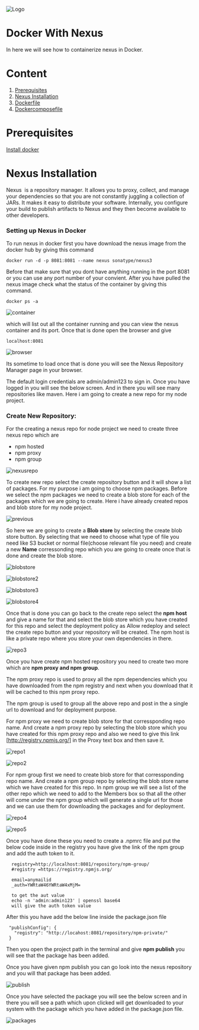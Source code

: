 ![Logo](https://github.com/KishanRavindran/Angularlearning-app/blob/master/docs/GeppettoIcon.png?raw=true"Logo")

# Docker With Nexus<br/>
   In here we will see how to containerize nexus in Docker.
   
# Content
1. [Prerequisites](prerequisites)
1. [Nexus Installation](nexus-installation)
1. [Dockerfile](https://github.com/KishanRavindran/Angularlearning/blob/master/docs/Dockerfile)
1. [Dockercomposefile](https://github.com/KishanRavindran/Angularlearning/blob/master/docs/docker-compose.yml)
   
# Prerequisites<br/> 
  [Install docker](https://docs.docker.com/install/)
  
# Nexus Installation<br/>
   Nexus  is a repository manager. It allows you to proxy, collect, and manage your dependencies so that you are not constantly juggling a collection of JARs. It makes it easy to distribute your software. Internally, you configure your build to publish artifacts to Nexus and they then become available to other developers.<br/>
  
### Setting up Nexus in Docker
  To run nexus in docker first you have download the nexus image from the docker hub by giving this command
  
    docker run -d -p 8081:8081 --name nexus sonatype/nexus3
    
 Before that make sure that you dont have anything running in the port 8081 or you can use any port number of your convient.
 After you have pulled the nexus image check what the status of the container by giving this command.
 
    docker ps -a
  
  ![container](https://github.com/KishanRavindran/Angularlearning-app/blob/master/docs/Selection_047.png?raw=true"container")
  
  which will list out all the container running and you can view the nexus container and its port. Once that is done open the browser and give 
    
    localhost:8081
    
   ![browser](https://github.com/KishanRavindran/Angularlearning-app/blob/master/docs/Selection_048.png?raw=true"browser") 
   
Its sometime to load once that is done you will see the Nexus Repository Manager page in your browser.

The default login credentials are admin/admin123 to sign in. Once you have logged in you will see the below screen. And in there you will see many repositories like maven. Here i am going to create a new repo for my node project.

### Create New Repository:<br/>
For the creating a nexus repo for node project we need to create three nexus repo which are 
   
   - npm hosted
   - npm proxy
   - npm group
   
  ![nexusrepo](https://github.com/KishanRavindran/Angularlearning-app/blob/master/docs/Selection_050.png?raw=true"nexusrepo")
  
  To create new repo select the create repository button and it will show a list of packages. For my purpose i am going to choose npm packages. Before we select the npm packages we need to create a blob store for each of the packages which we are going to create. Here i have already created repos and blob store for my node project.
  
  ![previous](https://github.com/KishanRavindran/Angularlearning-app/blob/master/docs/Selection_063.png?raw=true"previous")
  
  So here we are going to create a **Blob store** by selecting the create blob store button. By selecting that we need to choose what type of file you need like S3 bucket or normal file(choose relevant file you need) and create a new **Name** corressonding repo which you are going to create once that is done and create the blob store. 
  
  ![blobstore](https://github.com/KishanRavindran/Angularlearning-app/blob/master/docs/Selection_052.png?raw=true"blobstore")
  
  ![blobstore2](https://github.com/KishanRavindran/Angularlearning-app/blob/master/docs/Selection_053.png?raw=true"blobstore2")
  
  ![blobstore3](https://github.com/KishanRavindran/Angularlearning-app/blob/master/docs/Selection_055.png?raw=true"blobstore3")
  
  ![blobstore4](https://github.com/KishanRavindran/Angularlearning-app/blob/master/docs/Selection_056.png?raw=true"blobstore4")
  
  
  Once that is done you can go back to the create repo select the **npm host** and give a name for that and select the blob store which you have created for this repo and select the deployment policy as Allow redeploy and select the create repo button and your repository will be created. The npm host is like a private repo where you store your own dependencies in there.
  
  ![repo3](https://github.com/KishanRavindran/Angularlearning-app/blob/master/docs/Selection_060.png?raw=true"repo3")
  
 Once you have create npm hosted repository you need to create two more which are **npm proxy and npm group**. 
 
The npm proxy repo is used to proxy all the npm dependencies which you have downloaded from the npm registry and next when you download that it will be cached to this npm proxy repo.
 
 The npm group is used to group all the above repo and post in the a single url to download and for deployment purpose.
 
 For npm proxy we need to create blob store for that corressponding repo name. And create a npm proxy repo by selecting the blob store which you have created for this npm proxy repo and also we need to give this link [http://registry.npmjs.org/] in the Proxy text box and then save it.
 
  ![repo1](https://github.com/KishanRavindran/Angularlearning-app/blob/master/docs/Selection_058.png?raw=true"repo1")
  
  ![repo2](https://github.com/KishanRavindran/Angularlearning-app/blob/master/docs/Selection_059.png?raw=true"repo2")
  
 
 For npm group first we need to create blob store for that corressponding repo name. And create a npm group repo by selecting the blob store name which we have created for this repo. In npm group we will see a list of the other repo which we need to add to the Members box so that all the other will come under the npm group which will generate a single url for those and we can use them for downloading the packages and for deployment.
 
  ![repo4](https://github.com/KishanRavindran/Angularlearning-app/blob/master/docs/Selection_061.png?raw=true"repo4")
  
  ![repo5](https://github.com/KishanRavindran/Angularlearning-app/blob/master/docs/Selection_062.png?raw=true"repo5")
  
  
  Once you have done these you need to create a .npmrc file and put the below code inside in the registry you have give the link of the npm group and add the auth token to it.
  
      registry=http://localhost:8081/repository/npm-group/
      #registry =https://registry.npmjs.org/
      
      email=anymailid
      _auth=YWRtaW46YWRtaW4xMjM=
      
      to get the aut value 
      echo -n 'admin:admin123' | openssl base64
      will give the auth token value

  After this you have add the below line inside the package.json file
 
     "publishConfig": {
       "registry": "http://locahost:8081/repository/npm-private/"
     }
     
 Then you open the project path in the terminal and give **npm publish** you will see that the package has been added. 
 
 Once you have given npm publish you can go look into the nexus repository and you will that package has been added.
 
 ![publish](https://github.com/KishanRavindran/Angularlearning-app/blob/master/docs/Selection_064.png?raw=true"publish")
 
  Once you have selected the package you will see the below screen and in there you will see a path which upon clicked will get downloaded to your system with the package which you have added in the package.json file.
  
  ![packages](https://github.com/KishanRavindran/Angularlearning-app/blob/master/docs/Selection_065.png?raw=true"packages")
